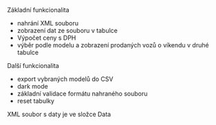 Základní funkcionalita
- nahrání XML souboru
- zobrazení dat ze souboru v tabulce
- Výpočet ceny s DPH
- výběr podle modelu a zobrazení prodaných vozů o víkendu v druhé tabulce
  
Další funkcionalita
- export vybraných modelů do CSV
- dark mode
- základní validace formátu nahraného souboru
- reset tabulky

XML soubor s daty je ve složce Data

